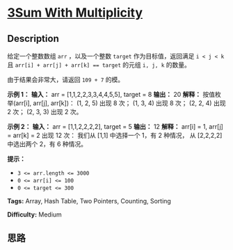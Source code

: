 # [3Sum With Multiplicity][title]

## Description

给定一个整数数组 `arr` ，以及一个整数 `target` 作为目标值，返回满足 `i < j < k` 且 `arr[i] + arr[j] +
arr[k] == target` 的元组 `i, j, k` 的数量。

由于结果会非常大，请返回 `109 + 7` 的模。



**示例 1：**
            **输入：** arr = [1,1,2,2,3,3,4,4,5,5], target = 8    **输出：** 20    **解释：**    按值枚举(arr[i], arr[j], arr[k])：    (1, 2, 5) 出现 8 次；    (1, 3, 4) 出现 8 次；    (2, 2, 4) 出现 2 次；    (2, 3, 3) 出现 2 次。    

**示例 2：**
            **输入：** arr = [1,1,2,2,2,2], target = 5    **输出：** 12    **解释：**    arr[i] = 1, arr[j] = arr[k] = 2 出现 12 次：    我们从 [1,1] 中选择一个 1，有 2 种情况，    从 [2,2,2,2] 中选出两个 2，有 6 种情况。    



**提示：**

  * `3 <= arr.length <= 3000`
  * `0 <= arr[i] <= 100`
  * `0 <= target <= 300`


**Tags:** Array, Hash Table, Two Pointers, Counting, Sorting

**Difficulty:** Medium

## 思路

[title]: https://leetcode-cn.com/problems/3sum-with-multiplicity
